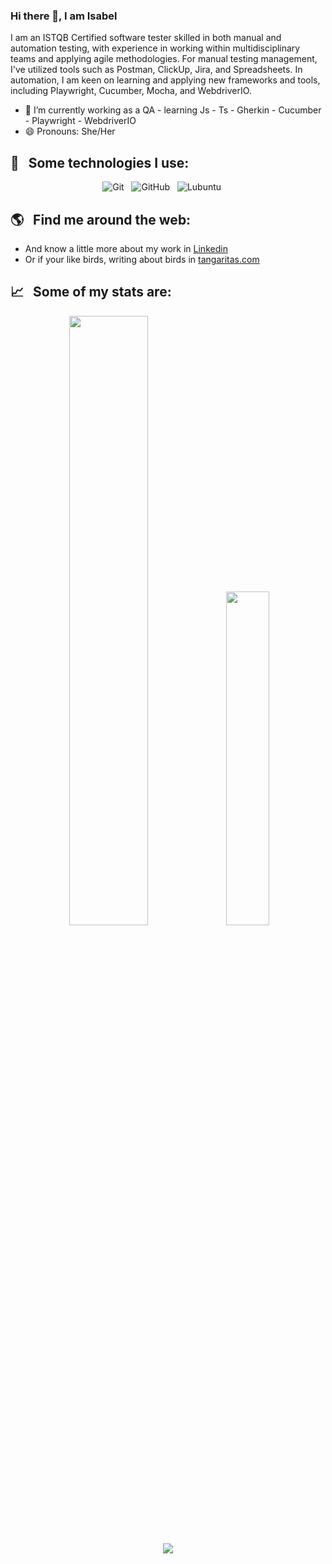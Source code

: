 ### Hi there 👋, I am Isabel

I am an ISTQB Certified software tester skilled in both manual and automation testing, with experience in working within multidisciplinary teams and applying agile methodologies. For manual testing management, I've utilized tools such as Postman, ClickUp, Jira, and Spreadsheets. In automation, I am keen on learning and applying new frameworks and tools, including Playwright, Cucumber, Mocha, and WebdriverIO.

- 🌱 I’m currently working as a QA - learning Js - Ts - Gherkin - Cucumber - Playwright - WebdriverIO
- 😄 Pronouns: She/Her

## 🎯 &nbsp;&nbsp;Some technologies I use:
<p align="center">
  <img src="https://img.shields.io/badge/Git-F05032?style=for-the-badge&logo=git&logoColor=white" alt="Git" />&nbsp;&nbsp;
  <img src="https://img.shields.io/badge/github%20-%23000.svg?&style=for-the-badge&logo=github&logoColor=white" alt="GitHub" />&nbsp;&nbsp;
  <img src="https://img.shields.io/badge/Lubuntu%20-0068C8.svg?&style=for-the-badge&logo=lubuntu&logoColor=white" alt="Lubuntu" />&nbsp;&nbsp;
&nbsp;&nbsp;  
</p>

## 🌎 &nbsp;&nbsp;Find me around the web:
- And know a little more about my work in <a href="https://www.linkedin.com/in/isabely/">Linkedin</a>
- Or if your like birds, writing about birds in <a href="http://tangaritas.com/">tangaritas.com</a>

## 📈 &nbsp;&nbsp;Some of my stats are:

<p align="center">
  <img src="https://github-readme-stats.vercel.app/api?username=isabelyb&theme=default&show_icons=true&hide=contribs", style="width:50%">
  <img src="https://github-readme-stats.vercel.app/api/top-langs/?username=isabelyb&layout=compact", style="width:37%">
</p>
<p align="center">
  <img align="" src="https://visitor-badge.laobi.icu/badge?page_id=isabelyb/isabelyb" />
</p>


